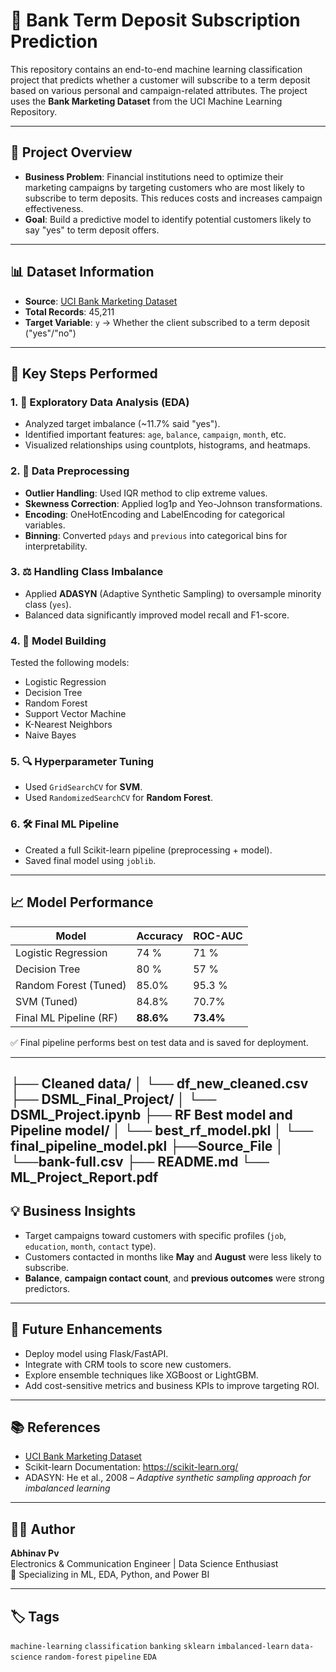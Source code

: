 # 💼 Bank Term Deposit Subscription Prediction

This repository contains an end-to-end machine learning classification project that predicts whether a customer will subscribe to a term deposit based on various personal and campaign-related attributes. The project uses the **Bank Marketing Dataset** from the UCI Machine Learning Repository.

---

## 📌 Project Overview

- **Business Problem**: Financial institutions need to optimize their marketing campaigns by targeting customers who are most likely to subscribe to term deposits. This reduces costs and increases campaign effectiveness.
- **Goal**: Build a predictive model to identify potential customers likely to say "yes" to term deposit offers.

---

## 📊 Dataset Information

- **Source**: [UCI Bank Marketing Dataset](https://archive.ics.uci.edu/ml/datasets/bank+marketing)
- **Total Records**: 45,211
- **Target Variable**: `y` → Whether the client subscribed to a term deposit ("yes"/"no")

---

## 🧪 Key Steps Performed

### 1. 🔎 Exploratory Data Analysis (EDA)
- Analyzed target imbalance (~11.7% said "yes").
- Identified important features: `age`, `balance`, `campaign`, `month`, etc.
- Visualized relationships using countplots, histograms, and heatmaps.

### 2. 🧼 Data Preprocessing
- **Outlier Handling**: Used IQR method to clip extreme values.
- **Skewness Correction**: Applied log1p and Yeo-Johnson transformations.
- **Encoding**: OneHotEncoding and LabelEncoding for categorical variables.
- **Binning**: Converted `pdays` and `previous` into categorical bins for interpretability.

### 3. ⚖️ Handling Class Imbalance
- Applied **ADASYN** (Adaptive Synthetic Sampling) to oversample minority class (`yes`).
- Balanced data significantly improved model recall and F1-score.

### 4. 🤖 Model Building
Tested the following models:
- Logistic Regression
- Decision Tree
- Random Forest
- Support Vector Machine
- K-Nearest Neighbors
- Naive Bayes

### 5. 🔍 Hyperparameter Tuning
- Used `GridSearchCV` for **SVM**.
- Used `RandomizedSearchCV` for **Random Forest**.

### 6. 🛠️ Final ML Pipeline
- Created a full Scikit-learn pipeline (preprocessing + model).
- Saved final model using `joblib`.

---

## 📈 Model Performance

| Model                     | Accuracy | ROC-AUC |
|--------------------------|----------|---------|
| Logistic Regression      | 74 %    | 71 %   |
| Decision Tree            | 80 %    | 57 %   |
| Random Forest (Tuned)    | 85.0%    | 95.3 %   |
| SVM (Tuned)              | 84.8%    | 70.7%   |
| Final ML Pipeline (RF)   | **88.6%** | **73.4%** |

✅ Final pipeline performs best on test data and is saved for deployment.

---
├── Cleaned data/
│ └── df_new_cleaned.csv
├── DSML_Final_Project/
│ └── DSML_Project.ipynb
├── RF Best model and Pipeline model/
│ └── best_rf_model.pkl
│ └── final_pipeline_model.pkl
├──Source_File
│ └──bank-full.csv
├── README.md
└── ML_Project_Report.pdf
---

## 💡 Business Insights

- Target campaigns toward customers with specific profiles (`job`, `education`, `month`, `contact` type).
- Customers contacted in months like **May** and **August** were less likely to subscribe.
- **Balance**, **campaign contact count**, and **previous outcomes** were strong predictors.

---

## 🔮 Future Enhancements

- Deploy model using Flask/FastAPI.
- Integrate with CRM tools to score new customers.
- Explore ensemble techniques like XGBoost or LightGBM.
- Add cost-sensitive metrics and business KPIs to improve targeting ROI.

---

## 📚 References

- [UCI Bank Marketing Dataset](https://archive.ics.uci.edu/ml/datasets/bank+marketing)
- Scikit-learn Documentation: https://scikit-learn.org/
- ADASYN: He et al., 2008 – *Adaptive synthetic sampling approach for imbalanced learning*

---

## 👨‍💻 Author

**Abhinav Pv**  
Electronics & Communication Engineer | Data Science Enthusiast  
🚀 Specializing in ML, EDA, Python, and Power BI

---

## 🏷️ Tags

`machine-learning` `classification` `banking` `sklearn` `imbalanced-learn` `data-science` `random-forest` `pipeline` `EDA`






